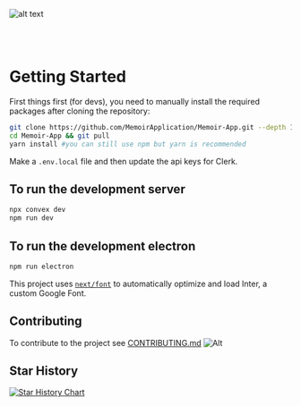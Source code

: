 <!-- This is a [Next.js](https://nextjs.org/) project bootstrapped with [`create-next-app`](https://github.com/vercel/next.js/tree/canary/packages/create-next-app). -->



![alt text](/public/default-monochrome.svg)

<br><br/>

# Getting Started

First things first (for devs), you need to manually install the required packages after cloning the repository:

```bash
git clone https://github.com/MemoirApplication/Memoir-App.git --depth 1
cd Memoir-App && git pull
yarn install #you can still use npm but yarn is recommended
```

Make a `.env.local` file and then update the api keys for Clerk.

## To run the development server

```bash
npx convex dev 
npm run dev
```

## To run the development electron

```bash
npm run electron
```

This project uses [`next/font`](https://nextjs.org/docs/basic-features/font-optimization) to automatically optimize and load Inter, a custom Google Font.


## Contributing
To contribute to the project see [CONTRIBUTING.md](https://github.com/MemoirApplication/Memoir-App/blob/main/CONTRIBUTING.md)
![Alt](https://repobeats.axiom.co/api/embed/666050adf3141b96af9b7d198422970553da7ba0.svg "Repobeats analytics image") 

## Star History

<a href="https://star-history.com/#MemoirApplication/Memoir-App&Date">
 <picture>
   <source media="(prefers-color-scheme: dark)" srcset="https://api.star-history.com/svg?repos=MemoirApplication/Memoir-App&type=Date&theme=dark" />
   <source media="(prefers-color-scheme: light)" srcset="https://api.star-history.com/svg?repos=MemoirApplication/Memoir-App&type=Date" />
   <img alt="Star History Chart" src="https://api.star-history.com/svg?repos=MemoirApplication/Memoir-App&type=Date" />
 </picture>
</a>
